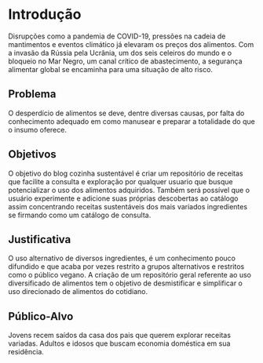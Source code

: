 # Introdução
Disrupções como a pandemia de COVID-19, pressões na cadeia de mantimentos e eventos climático já elevaram os preços dos alimentos. Com a invasão da Rússia pela Ucrânia, um dos seis celeiros do mundo e o bloqueio no Mar Negro, um canal crítico de abastecimento, a segurança alimentar global se encaminha para uma situação de alto risco.

## Problema
O desperdício de alimentos se deve, dentre diversas causas, por falta do conhecimento adequado em como manusear e preparar a totalidade do que o insumo oferece.

## Objetivos
O objetivo do blog cozinha sustentável é criar um repositório de receitas que facilite a consulta e exploração por qualquer usuario que busque potencializar o uso dos alimentos adquiridos. Também será possível que o usuário experimente e adicione suas próprias descobertas ao catálogo assim concentrando receitas sustentáveis dos mais variados ingredientes se firmando como um catálogo de consulta.

## Justificativa

O uso alternativo de diversos ingredientes, é um conhecimento pouco difundido e que acaba por vezes restrito a grupos alternativos e restritos como o público vegano.
A criação de um repositório geral referente ao uso diversificado de alimentos tem o objetivo de desmistificar e simplificar o uso direcionado de alimentos do cotidiano.

## Público-Alvo

Jovens recem saídos da casa dos pais que querem explorar receitas variadas.
Adultos e idosos que buscam economia doméstica em sua residência.

